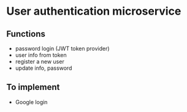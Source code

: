 # User authentication microservice

## Functions

- password login (JWT token provider)
- user info from token
- register a new user
- update info, password

## To implement

- Google login
